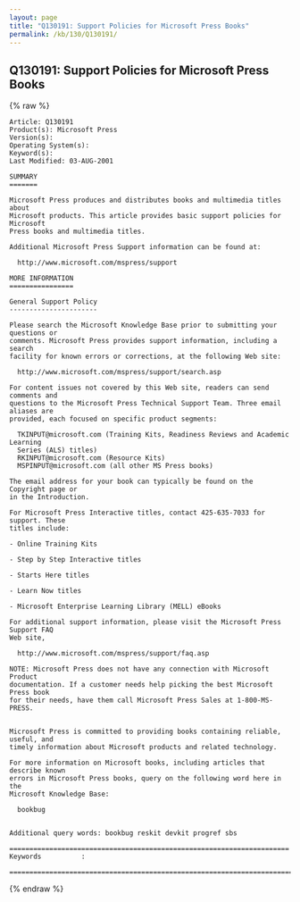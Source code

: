 ```yaml
---
layout: page
title: "Q130191: Support Policies for Microsoft Press Books"
permalink: /kb/130/Q130191/
---
```


## Q130191: Support Policies for Microsoft Press Books

{% raw %}

	Article: Q130191
	Product(s): Microsoft Press
	Version(s): 
	Operating System(s): 
	Keyword(s): 
	Last Modified: 03-AUG-2001
	
	SUMMARY
	=======
	
	Microsoft Press produces and distributes books and multimedia titles about
	Microsoft products. This article provides basic support policies for Microsoft
	Press books and multimedia titles.
	
	Additional Microsoft Press Support information can be found at:
	
	  http://www.microsoft.com/mspress/support
	
	MORE INFORMATION
	================
	
	General Support Policy
	----------------------
	
	Please search the Microsoft Knowledge Base prior to submitting your questions or
	comments. Microsoft Press provides support information, including a search
	facility for known errors or corrections, at the following Web site:
	
	  http://www.microsoft.com/mspress/support/search.asp
	
	For content issues not covered by this Web site, readers can send comments and
	questions to the Microsoft Press Technical Support Team. Three email aliases are
	provided, each focused on specific product segments:
	
	  TKINPUT@microsoft.com (Training Kits, Readiness Reviews and Academic Learning
	  Series (ALS) titles)
	  RKINPUT@microsoft.com (Resource Kits)
	  MSPINPUT@microsoft.com (all other MS Press books)
	
	The email address for your book can typically be found on the Copyright page or
	in the Introduction.
	
	For Microsoft Press Interactive titles, contact 425-635-7033 for support. These
	titles include:
	
	- Online Training Kits
	
	- Step by Step Interactive titles
	
	- Starts Here titles
	
	- Learn Now titles
	
	- Microsoft Enterprise Learning Library (MELL) eBooks
	
	For additional support information, please visit the Microsoft Press Support FAQ
	Web site,
	
	  http://www.microsoft.com/mspress/support/faq.asp
	
	NOTE: Microsoft Press does not have any connection with Microsoft Product
	documentation. If a customer needs help picking the best Microsoft Press book
	for their needs, have them call Microsoft Press Sales at 1-800-MS-PRESS.
	
	
	Microsoft Press is committed to providing books containing reliable, useful, and
	timely information about Microsoft products and related technology.
	
	For more information on Microsoft books, including articles that describe known
	errors in Microsoft Press books, query on the following word here in the
	Microsoft Knowledge Base:
	
	  bookbug
	
	
	Additional query words: bookbug reskit devkit progref sbs
	
	======================================================================
	Keywords          :  
	
	=============================================================================
	

{% endraw %}
